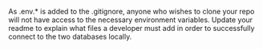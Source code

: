 As .env.\* is added to the .gitignore, anyone who wishes to clone your repo will not have access to the necessary environment variables. Update your readme to explain what files a developer must add in order to successfully connect to the two databases locally.
